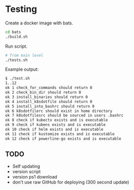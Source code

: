 # Testing

Create a docker image with bats.

```bash
cd bats
./build.sh 
```

Run script.

```bash
# from main level 
./tests.sh 
```

Example output:

```bash
$ ./test.sh 
1..12
ok 1 check_for_commands should return 0
ok 2 check_bin_dir should return 0
ok 3 install_binaries should return 0
ok 4 install_k8sdotfile should return 0
ok 5 install_into_bashrc should return 0
ok 6 k8sdotfilerc should exist in home directory
ok 7 k8sdotfilesrc should be sourced in users .bashrc
ok 8 check if kubectx exists and is executable
ok 9 check if kubens exists and is executable
ok 10 check if helm exists and is executable
ok 11 check if kustomize exists and is executable
ok 12 check if powerline-go exists and is executable
```

## TODO

* Self updating
* version script
* version ps1 download
* don't use raw GitHub for deploying (300 second update)
